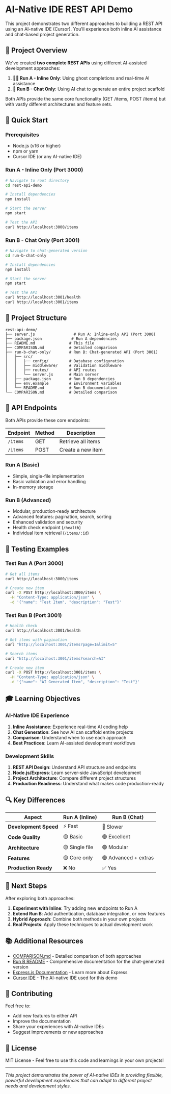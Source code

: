 # AI-Native IDE REST API Demo

This project demonstrates two different approaches to building a REST API using an AI-native IDE (Cursor). You'll experience both inline AI assistance and chat-based project generation.

## 🎯 Project Overview

We've created **two complete REST APIs** using different AI-assisted development approaches:

1. **🏃‍♂️ Run A - Inline Only**: Using ghost completions and real-time AI assistance
2. **💬 Run B - Chat Only**: Using AI chat to generate an entire project scaffold

Both APIs provide the same core functionality (GET /items, POST /items) but with vastly different architectures and feature sets.

## 🚀 Quick Start

### Prerequisites
- Node.js (v16 or higher)
- npm or yarn
- Cursor IDE (or any AI-native IDE)

### Run A - Inline Only (Port 3000)
```bash
# Navigate to root directory
cd rest-api-demo

# Install dependencies
npm install

# Start the server
npm start

# Test the API
curl http://localhost:3000/items
```

### Run B - Chat Only (Port 3001)
```bash
# Navigate to chat-generated version
cd run-b-chat-only

# Install dependencies
npm install

# Start the server
npm start

# Test the API
curl http://localhost:3001/health
curl http://localhost:3001/items
```

## 📁 Project Structure

```
rest-api-demo/
├── server.js                 # Run A: Inline-only API (Port 3000)
├── package.json             # Run A dependencies
├── README.md               # This file
├── COMPARISON.md           # Detailed comparison
├── run-b-chat-only/        # Run B: Chat-generated API (Port 3001)
│   ├── src/
│   │   ├── config/         # Database configuration
│   │   ├── middleware/     # Validation middleware
│   │   ├── routes/         # API routes
│   │   └── server.js       # Main server
│   ├── package.json        # Run B dependencies
│   ├── env.example         # Environment variables
│   └── README.md           # Run B documentation
└── COMPARISON.md           # Detailed comparison
```

## 🔄 API Endpoints

Both APIs provide these core endpoints:

| Endpoint | Method | Description |
|----------|--------|-------------|
| `/items` | GET | Retrieve all items |
| `/items` | POST | Create a new item |

### Run A (Basic)
- Simple, single-file implementation
- Basic validation and error handling
- In-memory storage

### Run B (Advanced)
- Modular, production-ready architecture
- Advanced features: pagination, search, sorting
- Enhanced validation and security
- Health check endpoint (`/health`)
- Individual item retrieval (`/items/:id`)

## 🧪 Testing Examples

### Test Run A (Port 3000)
```bash
# Get all items
curl http://localhost:3000/items

# Create new item
curl -X POST http://localhost:3000/items \
  -H "Content-Type: application/json" \
  -d '{"name": "Test Item", "description": "Test"}'
```

### Test Run B (Port 3001)
```bash
# Health check
curl http://localhost:3001/health

# Get items with pagination
curl "http://localhost:3001/items?page=1&limit=5"

# Search items
curl "http://localhost:3001/items?search=AI"

# Create new item
curl -X POST http://localhost:3001/items \
  -H "Content-Type: application/json" \
  -d '{"name": "AI Generated Item", "description": "Test"}'
```

## 🎓 Learning Objectives

### AI-Native IDE Experience
1. **Inline Assistance**: Experience real-time AI coding help
2. **Chat Generation**: See how AI can scaffold entire projects
3. **Comparison**: Understand when to use each approach
4. **Best Practices**: Learn AI-assisted development workflows

### Development Skills
1. **REST API Design**: Understand API structure and endpoints
2. **Node.js/Express**: Learn server-side JavaScript development
3. **Project Architecture**: Compare different project structures
4. **Production Readiness**: Understand what makes code production-ready

## 🔍 Key Differences

| Aspect | Run A (Inline) | Run B (Chat) |
|--------|----------------|--------------|
| **Development Speed** | ⚡ Fast | 🐌 Slower |
| **Code Quality** | 🟡 Basic | 🟢 Excellent |
| **Architecture** | 🟡 Single file | 🟢 Modular |
| **Features** | 🟡 Core only | 🟢 Advanced + extras |
| **Production Ready** | ❌ No | ✅ Yes |

## 🚀 Next Steps

After exploring both approaches:

1. **Experiment with Inline**: Try adding new endpoints to Run A
2. **Extend Run B**: Add authentication, database integration, or new features
3. **Hybrid Approach**: Combine both methods in your own projects
4. **Real Projects**: Apply these techniques to actual development work

## 📚 Additional Resources

- [COMPARISON.md](./COMPARISON.md) - Detailed comparison of both approaches
- [Run B README](./run-b-chat-only/README.md) - Comprehensive documentation for the chat-generated version
- [Express.js Documentation](https://expressjs.com/) - Learn more about Express
- [Cursor IDE](https://cursor.sh/) - The AI-native IDE used for this demo

## 🤝 Contributing

Feel free to:
- Add new features to either API
- Improve the documentation
- Share your experiences with AI-native IDEs
- Suggest improvements or new approaches

## 📝 License

MIT License - Feel free to use this code and learnings in your own projects!

---

*This project demonstrates the power of AI-native IDEs in providing flexible, powerful development experiences that can adapt to different project needs and development styles.*
